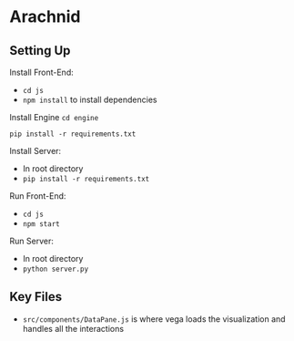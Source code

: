 # Arachnid

## Setting Up

Install Front-End:
- `cd js`
- `npm install` to install dependencies

Install Engine
`cd engine`

`pip install -r requirements.txt`

Install Server:
- In root directory
- `pip install -r requirements.txt`

Run Front-End:
- `cd js`
- `npm start`

Run Server:
- In root directory
- `python server.py`


## Key Files

- `src/components/DataPane.js` is where vega loads the visualization and handles all the interactions